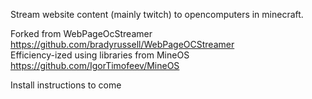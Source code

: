 Stream website content (mainly twitch) to opencomputers in minecraft.

Forked from WebPageOcStreamer https://github.com/bradyrussell/WebPageOCStreamer  
Efficiency-ized using libraries from MineOS https://github.com/IgorTimofeev/MineOS

Install instructions to come
